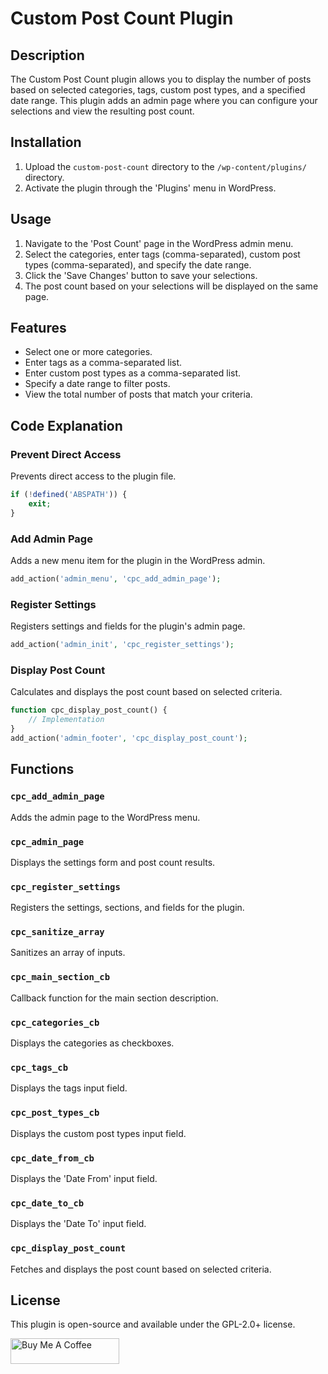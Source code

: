 
# Custom Post Count Plugin

## Description
The Custom Post Count plugin allows you to display the number of posts based on selected categories, tags, custom post types, and a specified date range. This plugin adds an admin page where you can configure your selections and view the resulting post count.

## Installation
1. Upload the `custom-post-count` directory to the `/wp-content/plugins/` directory.
2. Activate the plugin through the 'Plugins' menu in WordPress.

## Usage
1. Navigate to the 'Post Count' page in the WordPress admin menu.
2. Select the categories, enter tags (comma-separated), custom post types (comma-separated), and specify the date range.
3. Click the 'Save Changes' button to save your selections.
4. The post count based on your selections will be displayed on the same page.

## Features
- Select one or more categories.
- Enter tags as a comma-separated list.
- Enter custom post types as a comma-separated list.
- Specify a date range to filter posts.
- View the total number of posts that match your criteria.

## Code Explanation

### Prevent Direct Access
Prevents direct access to the plugin file.

```php
if (!defined('ABSPATH')) {
    exit;
}
```

### Add Admin Page
Adds a new menu item for the plugin in the WordPress admin.

```php
add_action('admin_menu', 'cpc_add_admin_page');
```

### Register Settings
Registers settings and fields for the plugin's admin page.

```php
add_action('admin_init', 'cpc_register_settings');
```

### Display Post Count
Calculates and displays the post count based on selected criteria.

```php
function cpc_display_post_count() {
    // Implementation
}
add_action('admin_footer', 'cpc_display_post_count');
```

## Functions

### `cpc_add_admin_page`
Adds the admin page to the WordPress menu.

### `cpc_admin_page`
Displays the settings form and post count results.

### `cpc_register_settings`
Registers the settings, sections, and fields for the plugin.

### `cpc_sanitize_array`
Sanitizes an array of inputs.

### `cpc_main_section_cb`
Callback function for the main section description.

### `cpc_categories_cb`
Displays the categories as checkboxes.

### `cpc_tags_cb`
Displays the tags input field.

### `cpc_post_types_cb`
Displays the custom post types input field.

### `cpc_date_from_cb`
Displays the 'Date From' input field.

### `cpc_date_to_cb`
Displays the 'Date To' input field.

### `cpc_display_post_count`
Fetches and displays the post count based on selected criteria.

## License
This plugin is open-source and available under the GPL-2.0+ license.

<a href="https://www.buymeacoffee.com/donalda" target="_blank"><img src="https://cdn.buymeacoffee.com/buttons/default-orange.png" alt="Buy Me A Coffee" height="41" width="174"></a>

